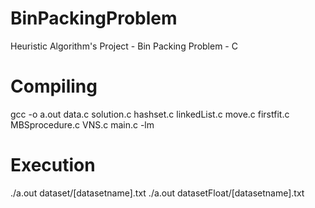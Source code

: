 # BinPackingProblem
Heuristic Algorithm's Project - Bin Packing Problem - C 

# Compiling
gcc -o a.out data.c solution.c hashset.c linkedList.c move.c firstfit.c MBSprocedure.c VNS.c main.c -lm

# Execution 
./a.out dataset/[datasetname].txt 
./a.out datasetFloat/[datasetname].txt
